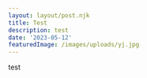 ```yaml
---
layout: layout/post.njk
title: Test
description: test
date: '2023-05-12'
featuredImage: /images/uploads/yj.jpg
---
```

test
